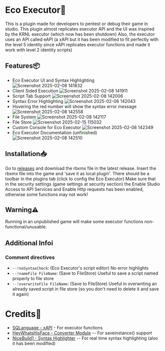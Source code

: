 # Eco Executor🍃
This is a plugin made for developers to pentest or debug their game in studio. This plugin almost replicates executor API and the UI was inspired by the KRNL executor (which now has been shutdown)
Also, the executor uses an API called eAPI (a xAPI but it has been modified to fit perfectly with the level 5 identity since xAPI replicates executor functions and made it work with level 2 identity scripts)

## Features📦
 - Eco Executor UI and Syntax Highlighting
![Screenshot 2025-02-08 141832](https://github.com/user-attachments/assets/470db849-a2c2-46fc-80b9-4f6b8dfb0740)
 - Client Sided Execution
![Screenshot 2025-02-08 141911](https://github.com/user-attachments/assets/f190bb58-f4f4-4f1a-b0a6-06cafa2cb8af)
 - Script Tab Support
![Screenshot 2025-02-08 142006](https://github.com/user-attachments/assets/6b1798c4-23d0-46d7-9528-b64b8ff612fe)
 - Syntax Error Highlighting
![Screenshot 2025-02-08 142043](https://github.com/user-attachments/assets/f3fceeaa-fb4e-4321-971b-4cec6cc45fda)
 - Hovering the red number will show the syntax error message
![Screenshot 2025-02-08 142558](https://github.com/user-attachments/assets/fdc61f76-7a62-4a23-bae9-ceab2f1b37ba)
 - File System
![Screenshot 2025-02-08 142117](https://github.com/user-attachments/assets/57ddef28-e00a-4438-9e52-569b266060d4)
 - File Store
![Screenshot 2025-02-15 115032](https://github.com/user-attachments/assets/406926e6-86b5-4909-bcd8-714bd657a011)
 - Custom Console for Eco Executor
![Screenshot 2025-02-08 142349](https://github.com/user-attachments/assets/4a7c906d-d7df-418b-a74d-71522ab37f95)
- Eco Executor Documentation (unfinished)
![Screenshot 2025-02-08 142510](https://github.com/user-attachments/assets/ec3c2426-61ed-4254-a3b8-c8e40fb18360)

## Installation📥
Go to [releases](https://github.com/Overhault-Experiences/Eco-Executor/releases) and download the rbxmx file in the latest release.
Insert the rbxmx file into the game and 'save it as local plugin'. There should be a toolbar in the plugins tab (click to config the Eco Executor)
Make sure that in the security settings (game settings at security section) the Enable Studio Access to API Services and Enable Http requests has been enabled, otherwise some functions may not work!

## Warning⚠️
Running in an unpublished game will make some executor functions non-functional/unusable.

## Additional Infoℹ️
### Comment directives
 - `--!noSyntaxCheck`: (Eco Executor's script editor) No error highlights
 - `--!nameFile FileName`: (Save to FileStore) Useful to save a script named properly to file store
 - `--!overwriteFile FileName`: (Save to FileStore) Useful in overwriting an already saved script in file store (so you don't need to delete it and save it again)

# Credits🔷
 - [SQLanguage - xAPI](https://github.com/3skue/xAPI4/) - For executor functions
 - [HeyWhatsHisFace - Converter Module](https://devforum.roblox.com/t/converter-module-instance-%E2%86%94-table-save-instances-to-datastores-and-more/1820480) -- For saveinstance() support
 - [NiceBuild1 - Syntax Highlighter](https://devforum.roblox.com/t/realtime-richtext-lua-syntax-highlighting/2500399?u=experience_member) -- For real time syntax highlighting (also it has been modified)
